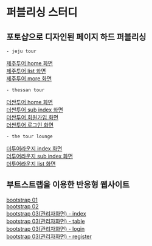 # 퍼블리싱 스터디

## 포토샵으로 디자인된 페이지 하드 퍼블리싱
    - jeju tour
[제주투어 home 화면](https://wiseeee-portfolio-jejutour.netlify.app/)<br>
[제주투어 list 화면](https://wiseeee-portfolio-jejutour.netlify.app/jejutour_list.html)<br>
[제주투어 more 화면](https://wiseeee-portfolio-jejutour.netlify.app/jejutour_more.html)<br>

    - thessan tour
[더싼투어 home 화면](https://wiseeee-portfolio-thessan.netlify.app/)<br>
[더싼투어 sub index 화면](https://wiseeee-portfolio-thessan.netlify.app/the_ssan_sub)<br>
[더싼투어 회원가입 화면](https://wiseeee-portfolio-thessan.netlify.app/the_ssan_join)<br>
[더싼투어 로그인 화면](https://wiseeee-portfolio-thessan.netlify.app/the_ssan_login)<br>
        
    - the tour lounge
[더투어라운지 index 화면](https://wiseeee-portfolio-thetourlounge.netlify.app/)<br>
[더투어라운지 sub index 화면](https://wiseeee-portfolio-thetourlounge.netlify.app/page.html)<br>
[더투어라운지 list 화면](https://wiseeee-portfolio-thetourlounge.netlify.app/list.html)<br>


## 부트스트랩을 이용한 반응형 웹사이트
[bootstrap 01](https://wiseeee-portfolio-boots1.netlify.app)<br>
[bootstrap 02](https://wiseeee-portfolio-boots2.netlify.app)<br>
[bootstrap 03(관리자화면) - index](https://wiseeee-portfolio-boots3.netlify.app)<br>
[bootstrap 03(관리자화면) - table](https://wiseeee-portfolio-boots3.netlify.app/boots_03_table.html)<br>
[bootstrap 03(관리자화면) - login](https://wiseeee-portfolio-boots3.netlify.app/boots_03_login.html)<br>
[bootstrap 03(관리자화면) - register](https://wiseeee-portfolio-boots3.netlify.app/boots_03_register.html)<br>
